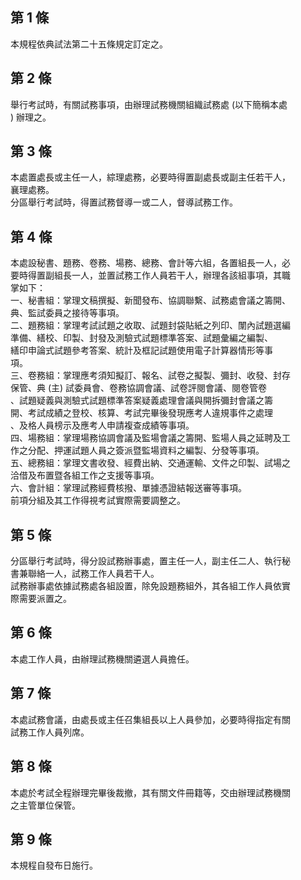 第 1 條
-------
本規程依典試法第二十五條規定訂定之。

第 2 條
-------
舉行考試時，有關試務事項，由辦理試務機關組織試務處 (以下簡稱本處  
) 辦理之。

第 3 條
-------
本處置處長或主任一人，綜理處務，必要時得置副處長或副主任若干人，  
襄理處務。  
分區舉行考試時，得置試務督導一或二人，督導試務工作。

第 4 條
-------
本處設秘書、題務、卷務、場務、總務、會計等六組，各置組長一人，必  
要時得置副組長一人，並置試務工作人員若干人，辦理各該組事項，其職  
掌如下：  
一、秘書組：掌理文稿撰擬、新聞發布、協調聯繫、試務處會議之籌開、  
    典、監試委員之接待等事項。  
二、題務組：掌理考試試題之收取、試題封袋貼紙之列印、闈內試題選編  
    準備、繕校、印製、封發及測驗式試題標準答案、試題彙編之編製、  
    繕印申論式試題參考答案、統計及框記試題使用電子計算器情形等事  
    項。  
三、卷務組：掌理應考須知擬訂、報名、試卷之擬製、彌封、收發、封存  
    保管、典 (主) 試委員會、卷務協調會議、試卷評閱會議、閱卷管卷  
    、試題疑義與測驗式試題標準答案疑義處理會議與開拆彌封會議之籌  
    開、考試成績之登校、核算、考試完畢後發現應考人違規事件之處理  
    、及格人員榜示及應考人申請複查成績等事項。  
四、場務組：掌理場務協調會議及監場會議之籌開、監場人員之延聘及工  
    作之分配、押運試題人員之簽派暨監場資料之編製、分發等事項。  
五、總務組：掌理文書收發、經費出納、交通運輸、文件之印製、試場之  
    洽借及布置暨各組工作之支援等事項。  
六、會計組：掌理試務經費核撥、單據憑證結報送審等事項。  
前項分組及其工作得視考試實際需要調整之。

第 5 條
-------
分區舉行考試時，得分設試務辦事處，置主任一人，副主任二人、執行秘  
書兼聯絡一人，試務工作人員若干人。  
試務辦事處依據試務處各組設置，除免設題務組外，其各組工作人員依實  
際需要派置之。

第 6 條
-------
本處工作人員，由辦理試務機關遴選人員擔任。

第 7 條
-------
本處試務會議，由處長或主任召集組長以上人員參加，必要時得指定有關  
試務工作人員列席。

第 8 條
-------
本處於考試全程辦理完畢後裁撤，其有關文件冊籍等，交由辦理試務機關  
之主管單位保管。

第 9 條
-------
本規程自發布日施行。

